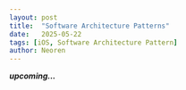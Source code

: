 ```yaml
---
layout: post
title:  "Software Architecture Patterns"
date:   2025-05-22 
tags: [iOS, Software Architecture Pattern]
author: Neoren
---
```

**_upcoming..._**
